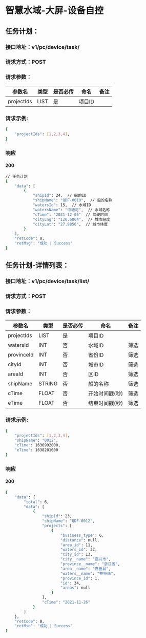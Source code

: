 # 智慧水域-大屏-设备自控

## 任务计划：

### 接口地址：v1/pc/device/task/

### 请求方式：POST

### 请求参数：

| 参数名     | 类型 | 是否必传 | 命名   | 备注 |
| ---------- | ---- | -------- | ------ | ---- |
| projectIds | LIST | 是       | 项目ID |      |

### 请求示例:

```bash
{
    "projectIds": [1,2,3,4],
}
```

### 响应

#### 200

```bash
// 任务计划
{
    "data": [
        {
            "shipId": 24,  // 船的ID
            "shipName": "QDF-0010",  // 船的名称
            "watersId": 15,  // 水域ID
            "watersName": "中塘河",  // 水域名称
            "cTime": "2021-12-05"  // 驾驶时间
            "cityLng": "120.6864",  // 城市经度
            "cityLat": "27.9856",  // 城市纬度
        }
    ],
    "retCode": 0,
    "retMsg": "成功 | Success"
}
```

## 任务计划-详情列表：

### 接口地址：v1/pc/device/task/list/

### 请求方式：POST

### 请求参数：

| 参数名     | 类型   | 是否必传 | 命名           | 备注 |
| ---------- | ------ | -------- | -------------- | ---- |
| projectIds | LIST   | 是       | 项目ID         |      |
| watersId   | INT    | 否       | 水域ID         | 筛选 |
| provinceId | INT    | 否       | 省份ID         | 筛选 |
| cityId     | INT    | 否       | 城市ID         | 筛选 |
| areaId     | INT    | 否       | 区ID           | 筛选 |
| shipName   | STRING | 否       | 船的名称       | 筛选 |
| cTime      | FLOAT  | 否       | 开始时间戳(秒) | 筛选 |
| eTime      | FLOAT  | 否       | 结束时间戳(秒) | 筛选 |

### 请求示例:

```bash
{
    "projectIds": [1,2,3,4],    
    "shipName": "0012",
    "cTime": 1636992000,
    "eTime": 1638201600
}
```

### 响应

#### 200

```bash
{
    "data": {
        "total": 6,
        "data": [
            {
                "shipId": 23,
                "shipName": "QDF-0012",
                "projects": [
                    {
                        "business_type": 6,
                        "distance": null,
                        "area_id": 11,
                        "waters_id": 32,
                        "city_id": 13,
                        "city__name": "嘉兴市",
                        "province__name": "浙江省",
                        "area__name": "嘉善县",
                        "waters__name": "祥符荡",
                        "province_id": 1,
                        "id": 34,
                        "areas": null
                    }
                ],
                "cTime": "2021-11-26"
            }
        ]
    },
    "retCode": 0,
    "retMsg": "成功 | Success"
}
```


